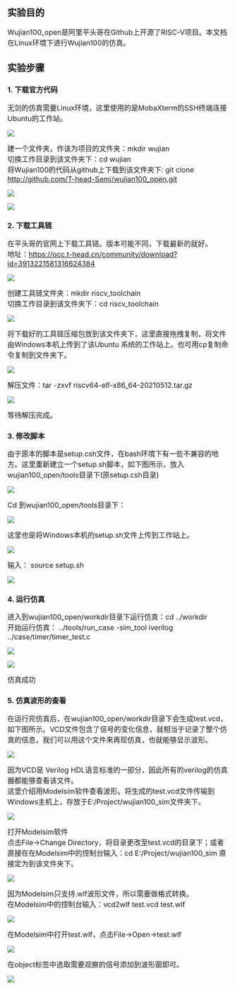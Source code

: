 ## 实验目的
<span style="font-size:16px;">Wujian100_open是阿里平头哥在Github上开源了RISC-V项目。本文档在Linux环境下进行Wujian100的仿真。</span><br>

## 实验步骤
### 1. 下载官方代码
<span style="font-size:16px;">无剑的仿真需要Linux环境，这里使用的是MobaXterm的SSH终端连接Ubuntu的工作站。</span><br>

![](https://rvboards.org/rvboards/dasdu8syrbgvtzvhfj12f4d5/images_dir/1657953226/5.png)

<span style="font-size:16px;">建一个文件夹，作该为项目的文件夹：mkdir wujian</span><br>
<span style="font-size:16px;">切换工作目录到该文件夹下：cd wujian</span><br>
<span style="font-size:16px;">将Wujian100的代码从github上下载到该文件夹下: git clone http://github.com/T-head-Semi/wujian100_open.git</span><br>

![](https://rvboards.org/rvboards/dasdu8syrbgvtzvhfj12f4d5/images_dir/1657953291/6.png)

![](https://rvboards.org/rvboards/dasdu8syrbgvtzvhfj12f4d5/images_dir/1657953313/7.png)

### 2. 下载工具链
<span style="font-size:16px;">在平头哥的官网上下载工具链。版本可能不同，下载最新的就好。</span><br>
<span style="font-size:16px;">地址：https://occ.t-head.cn/community/download?id=3913221581316624384</span><br>

![](https://rvboards.org/rvboards/dasdu8syrbgvtzvhfj12f4d5/images_dir/1657953398/8.png)

<span style="font-size:16px;">创建工具链文件夹：mkdir riscv_toolchain</span><br>
<span style="font-size:16px;">切换工作目录到该文件夹下：cd riscv_toolchain</span><br>

![](https://rvboards.org/rvboards/dasdu8syrbgvtzvhfj12f4d5/images_dir/1657953440/9.png)

<span style="font-size:16px;">将下载好的工具链压缩包放到该文件夹下，这里直接拖拽复制，将文件由Windows本机上传到了该Ubuntu 系统的工作站上。也可用cp复制命令复制到文件夹下。</span><br>

![](https://rvboards.org/rvboards/dasdu8syrbgvtzvhfj12f4d5/images_dir/1657953497/10.png)

<span style="font-size:16px;">解压文件：tar -zxvf riscv64-elf-x86_64-20210512.tar.gz</span><br>

![](https://rvboards.org/rvboards/dasdu8syrbgvtzvhfj12f4d5/images_dir/1657953547/11.png)

<span style="font-size:16px;">等待解压完成。</span><br>

### 3. 修改脚本
<span style="font-size:16px;">由于原本的脚本是setup.csh文件，在bash环境下有一些不兼容的地方。这里重新建立一个setup.sh脚本，如下图所示，放入wujian100_open/tools目录下(原setup.csh目录)</span><br>

![](https://rvboards.org/rvboards/dasdu8syrbgvtzvhfj12f4d5/images_dir/1657953631/12.png)

<span style="font-size:16px;">Cd 到wujian100_open/tools目录下：</span><br>

![](https://rvboards.org/rvboards/dasdu8syrbgvtzvhfj12f4d5/images_dir/1657953676/13.png)

<span style="font-size:16px;">这里也是将Windows本机的setup.sh文件上传到工作站上。</span><br>

![](https://rvboards.org/rvboards/dasdu8syrbgvtzvhfj12f4d5/images_dir/1657953741/14.png)

<span style="font-size:16px;">输入： source setup.sh</span><br>

![](https://rvboards.org/rvboards/dasdu8syrbgvtzvhfj12f4d5/images_dir/1657953775/15.png)

### 4. 运行仿真
<span style="font-size:16px;">进入到wujian100_open/workdir目录下运行仿真：cd ../workdir</span><br>
<span style="font-size:16px;">开始运行仿真： ../tools/run_case -sim_tool iverilog ../case/timer/timer_test.c</span><br>

![](https://rvboards.org/rvboards/dasdu8syrbgvtzvhfj12f4d5/images_dir/1657953836/16.png)

![](https://rvboards.org/rvboards/dasdu8syrbgvtzvhfj12f4d5/images_dir/1657953864/17.png)

<span style="font-size:16px;">仿真成功</span><br>

### 5. 仿真波形的查看
<span style="font-size:16px;">在运行完仿真后，在wujian100_open/workdir目录下会生成test.vcd，如下图所示。VCD文件包含了信号的变化信息，就相当于记录了整个仿真的信息，我们可以用这个文件来再现仿真，也就能够显示波形。</span><br>

![](https://rvboards.org/rvboards/dasdu8syrbgvtzvhfj12f4d5/images_dir/1657953929/18.png)

<span style="font-size:16px;">因为VCD是 Verilog HDL语言标准的一部分，因此所有的verilog的仿真器都能够查看该文件。</span><br>
<span style="font-size:16px;">这里介绍用Modelsim软件查看波形。将生成的test.vcd文件传输到Windows主机上，存放于E:/Project/wujian100_sim文件夹下。</span><br>

![](https://rvboards.org/rvboards/dasdu8syrbgvtzvhfj12f4d5/images_dir/1657953991/19.png)

<span style="font-size:16px;">打开Modelsim软件</span><br>
<span style="font-size:16px;">点击File->Change Directory，将目录更改至test.vcd的目录下；或者直接在在Modelsim中的控制台输入：cd E:/Project/wujian100_sim 直接定为到该文件夹下。</span><br>

![](https://rvboards.org/rvboards/dasdu8syrbgvtzvhfj12f4d5/images_dir/1657954040/20.png)

<span style="font-size:16px;">因为Modelsim只支持.wlf波形文件，所以需要做格式转换。</span><br>
<span style="font-size:16px;">在Modelsim中的控制台输入：vcd2wlf test.vcd test.wlf</span><br>

![](https://rvboards.org/rvboards/dasdu8syrbgvtzvhfj12f4d5/images_dir/1657954084/21.png)

<span style="font-size:16px;">在Modelsim中打开test.wlf，点击File->Open->test.wlf</span><br>

![](https://rvboards.org/rvboards/dasdu8syrbgvtzvhfj12f4d5/images_dir/1657954126/22.png)

<span style="font-size:16px;">在object标签中选取需要观察的信号添加到波形窗即可。</span><br>

![](https://rvboards.org/rvboards/dasdu8syrbgvtzvhfj12f4d5/images_dir/1657954187/23.png)
